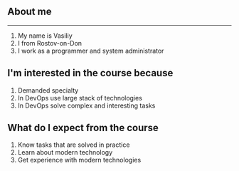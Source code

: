 ## About me

---

1. My name is Vasiliy
2. I from Rostov-on-Don
3. I work as a programmer and system administrator

## I'm interested in the course because

1. Demanded specialty
2. In DevOps use large stack of technologies
3. In DevOps solve complex and interesting tasks

## What do I expect from the course

1. Know tasks that are solved in practice
2. Learn about modern technology
3. Get experience with modern technologies
